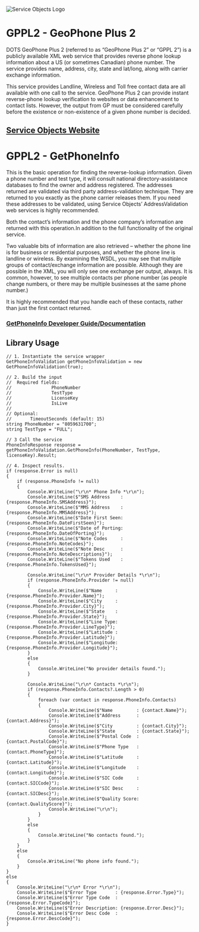 ﻿![Service Objects Logo](https://www.serviceobjects.com/wp-content/uploads/2021/05/SO-Logo-with-TM.gif "Service Objects Logo")

# GPPL2 - GeoPhone Plus 2 

DOTS GeoPhone Plus 2 (referred to as “GeoPhone Plus 2” or “GPPL 2”) is a publicly available XML web service that provides reverse phone lookup information about a US (or sometimes Canadian) phone number. The service provides name, address, city, state and lat/long, along with carrier exchange information.

This service provides Landline, Wireless and Toll free contact data are all available with one call to the service. GeoPhone Plus 2 can provide instant reverse-phone lookup verification to websites or data enhancement to contact lists. However, the output from GP must be considered carefully before the existence or non-existence of a given phone number is decided.

## [Service Objects Website](https://serviceobjects.com)

# GPPL2 - GetPhoneInfo

This is the basic operation for finding the reverse-lookup information. Given a phone number and test type, it will consult national directory-assistance databases to find the owner and address registered. The addresses returned are validated via third party address-validation technique. They are returned to you exactly as the phone carrier releases them. If you need these addresses to be validated, using Service Objects’ AddressValidation web services is highly recommended. 

Both the contact’s information and the phone company’s information are returned with this operation.In addition to the full functionality of the original service.

Two valuable bits of information are also retrieved – whether the phone line is for business or residential purposes, and whether the phone line is landline or wireless. By examining the WSDL, you may see that multiple groups of contact/exchange information are possible. Although they are possible in the XML, you will only see one exchange per output, always. It is common, however, to see multiple contacts per phone number (as people change numbers, or there may be multiple businesses at the same phone number.) 

It is highly recommended that you handle each of these contacts, rather than just the first contact returned.

### [GetPhoneInfo Developer Guide/Documentation](https://www.serviceobjects.com/docs/dots-geophone-plus-2/dots-geophone-plus-2/gppl2-getphoneinfo-recommended-operation/)

## Library Usage

```
// 1. Instantiate the service wrapper
GetPhoneInfoValidation getPhoneInfoValidation = new GetPhoneInfoValidation(true);

// 2. Build the input
//  Required fields:
//               PhoneNumber
//               TestType 
//               LicenseKey
//               IsLive
// 
// Optional:
//       TimeoutSeconds (default: 15)
string PhoneNumber = "8059631700";
string TestType = "FULL";

// 3 Call the service
PhoneInfoResponse response = getPhoneInfoValidation.GetPhoneInfo(PhoneNumber, TestType, licenseKey).Result;

// 4. Inspect results.
if (response.Error is null)
{
    if (response.PhoneInfo != null)
    {
        Console.WriteLine("\r\n* Phone Info *\r\n");
        Console.WriteLine($"SMS Address    : {response.PhoneInfo.SMSAddress}");
        Console.WriteLine($"MMS Address    : {response.PhoneInfo.MMSAddress}");
        Console.WriteLine($"Date First Seen: {response.PhoneInfo.DateFirstSeen}");
        Console.WriteLine($"Date of Porting: {response.PhoneInfo.DateOfPorting}");
        Console.WriteLine($"Note Codes     : {response.PhoneInfo.NoteCodes}");
        Console.WriteLine($"Note Desc      : {response.PhoneInfo.NoteDescriptions}");
        Console.WriteLine($"Tokens Used    : {response.PhoneInfo.TokensUsed}");

        Console.WriteLine("\r\n* Provider Details *\r\n");
        if (response.PhoneInfo.Provider != null)
        {
            Console.WriteLine($"Name     : {response.PhoneInfo.Provider.Name}");
            Console.WriteLine($"City     : {response.PhoneInfo.Provider.City}");
            Console.WriteLine($"State    : {response.PhoneInfo.Provider.State}");
            Console.WriteLine($"Line Type: {response.PhoneInfo.Provider.LineType}");
            Console.WriteLine($"Latitude : {response.PhoneInfo.Provider.Latitude}");
            Console.WriteLine($"Longitude: {response.PhoneInfo.Provider.Longitude}");
        }
        else
        {
            Console.WriteLine("No provider details found.");
        }

        Console.WriteLine("\r\n* Contacts *\r\n");
        if (response.PhoneInfo.Contacts?.Length > 0)
        {
            foreach (var contact in response.PhoneInfo.Contacts)
            {
                Console.WriteLine($"Name         : {contact.Name}");
                Console.WriteLine($"Address      : {contact.Address}");
                Console.WriteLine($"City         : {contact.City}");
                Console.WriteLine($"State        : {contact.State}");
                Console.WriteLine($"Postal Code  : {contact.PostalCode}");
                Console.WriteLine($"Phone Type   : {contact.PhoneType}");
                Console.WriteLine($"Latitude     : {contact.Latitude}");
                Console.WriteLine($"Longitude    : {contact.Longitude}");
                Console.WriteLine($"SIC Code     : {contact.SICCode}");
                Console.WriteLine($"SIC Desc     : {contact.SICDesc}");
                Console.WriteLine($"Quality Score: {contact.QualityScore}");
                Console.WriteLine("\r\n");
            }
        }
        else
        {
            Console.WriteLine("No contacts found.");
        }
    }
    else
    {
        Console.WriteLine("No phone info found.");
    }
}
else
{
    Console.WriteLine("\r\n* Error *\r\n");
    Console.WriteLine($"Error Type       : {response.Error.Type}");
    Console.WriteLine($"Error Type Code  : {response.Error.TypeCode}");
    Console.WriteLine($"Error Description: {response.Error.Desc}");
    Console.WriteLine($"Error Desc Code  : {response.Error.DescCode}");
}
```

